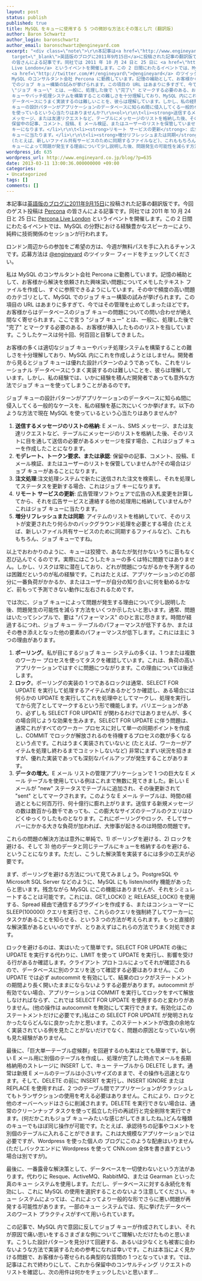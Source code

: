 ```yaml
---
layout: post
status: publish
published: true
title: MySQL をキューに使用する 5 つの微妙な方法とその落とし穴 (翻訳版)
author: Baron Schwartz
author_login: baronschwartz
author_email: baronschwartz@engineyard.com
excerpt: "<div class=\"note\">\r\n本記事は<a href=\"http://www.engineyard.com/blog/2011/5-subtle-ways-youre-using-mysql-as-a-queue-and-why-itll-bite-you/\"
  target=\"_blank\">英語版のブログに2011年9月15日</a>に投稿された記事の翻訳版です。今回のゲスト投稿は <a href=\"http://www.percona.com/\">Percona</a>
  の皆さんによる記事です。同社では 2011 年 10 月 24 日と 25 日に <a href=\"http://www.percona.com/live/london-2011/\">Percona
  Live London</a> というイベントを開催します。この 2 日間にわたるイベントでは、MySQL の分野における経験豊かなスピーカーにより、純粋に技術関係のセッションが行われます。\r\n\r\nロンドン周辺からの参加をご希望の方は、今週が無料パスを手に入れるチャンスです。応募方法は
  <a href=\"http://twitter.com/#!/engineyard\">@engineyard</a> のツイッター フィードをチェックしてください。\r\n\r\n</div>\r\n私は
  MySQL のコンサルタント会社 Percona に勤務しています。記憶の補助として、お客様から解決を依頼された興味深い問題についてメモしたテキスト ファイルを作成し、すぐに参照できるようにしています。その中で頻度の高い問題のカテゴリとして、MySQL
  でのジョブ キュー構築の試みが挙げられます。この項目の URL はあまりに多すぎて、今ではその管理を止めてしまったほどです。お客様からはデータベースのジョブ キューの問題についての問い合わせが絶え間なく寄せられます。ここで言う
  \"ジョブ キュー\" とは、一般に、処理した後で \"完了\" とマークする必要のある、お客様が挿入したもののリストを指しています。こうしたケースは何十回、何百回と目撃してきました。\r\n\r\nお客様の多くは適切なジョブ
  キューやバッチ処理システムを構築することの難しさを十分理解しており、MySQL 内にこれを作成しようとはしません。開発者から見るとジョブ キューは優れた設計パターンのようであっても、これをリレーショナル
  データベースにうまく実装するのは難しいことを、彼らは理解しています。しかし、私の経験では、いかに経験を積んだ開発者であっても意外な方法でジョブ キューを使ってしまうことがあるのです。\r\n\r\nジョブ
  キューの設計パターンがアプリケーションのデータベースに知らぬ間に侵入してくる一般的なケースを、私の経験を基に次にいくつか挙げます。以下のような方法で現在 MySQL
  を使っているという心当たりはありませんか?\r\n<ol>\r\n\t<li><strong>送信するメッセージのリストの格納</strong>: E メール、SMS
  メッセージ、または友達リクエストなど、テーブルにメッセージのリストを格納した後、そのリストに目を通して送信の必要があるメッセージを探す場合、これはジョブ キューを作成したことになります。</li>\r\n\t<li><strong>モデレート、トークン要求、または承認</strong>:
  保留中の記事、コメント、投稿、E メール検証、またはユーザーのリストを保管していませんか?その場合はジョブ キューがあることになります。</li>\r\n\t<li><strong>注文処理</strong>:注文処理システムで新たに送信された注文を検索し、それを処理してステータスを更新する場合、これはジョブ
  キーになります。</li>\r\n\t<li><strong>リモート サービスの更新</strong>: 広告管理ソフトウェアで広告の入札変更を計算してから、それを広告サービスと連絡する他の処理用に格納していませんか?これはジョブ
  キューに当たります。</li>\r\n\t<li><strong>増分リフレッシュまたは同期</strong>: アイテムのリストを格納していて、そのリストが変更されたり何らかのバックグラウンド処理を必要とする場合
  (たとえば、新しいファイル共有サービスのために同期するファイルなど)、これももちろん、ジョブ キューですね。</li>\r\n</ol>\r\n以上でおわかりのように、キューは狡猾で、あなたが気付かないうちに音もなく忍び込んでくるのです。実際にはこうしたキューの多くは特に問題ではありません。しかし、リスクは常に潜在しており、どれが問題につながるかを予測するのは困難だというのが私の経験です。これはたとえば、アプリケーションのどの部分に一番負荷がかかるか、またはユーザーが自分の知り合いに何を勧めるかなど、前もって予測できない動作に左右されるためです。\r\n\r\nでは次に、ジョブ
  キューによって問題が発生する理由について少し説明した後、問題発生の可能性を減らす方法をいくつか示したいと思います。"
wordpress_id: 635
wordpress_url: http://www.engineyard.co.jp/blog/?p=635
date: 2013-03-11 13:00:36.000000000 +09:00
categories:
- Uncategorized
tags: []
comments: []
---
```

<div class="note">
本記事は<a href="http://www.engineyard.com/blog/2011/5-subtle-ways-youre-using-mysql-as-a-queue-and-why-itll-bite-you/" target="_blank">英語版のブログに2011年9月15日</a>に投稿された記事の翻訳版です。今回のゲスト投稿は <a href="http://www.percona.com/">Percona</a> の皆さんによる記事です。同社では 2011 年 10 月 24 日と 25 日に <a href="http://www.percona.com/live/london-2011/">Percona Live London</a> というイベントを開催します。この 2 日間にわたるイベントでは、MySQL の分野における経験豊かなスピーカーにより、純粋に技術関係のセッションが行われます。

ロンドン周辺からの参加をご希望の方は、今週が無料パスを手に入れるチャンスです。応募方法は <a href="http://twitter.com/#!/engineyard">@engineyard</a> のツイッター フィードをチェックしてください。

</div>
私は MySQL のコンサルタント会社 Percona に勤務しています。記憶の補助として、お客様から解決を依頼された興味深い問題についてメモしたテキスト ファイルを作成し、すぐに参照できるようにしています。その中で頻度の高い問題のカテゴリとして、MySQL でのジョブ キュー構築の試みが挙げられます。この項目の URL はあまりに多すぎて、今ではその管理を止めてしまったほどです。お客様からはデータベースのジョブ キューの問題についての問い合わせが絶え間なく寄せられます。ここで言う "ジョブ キュー" とは、一般に、処理した後で "完了" とマークする必要のある、お客様が挿入したもののリストを指しています。こうしたケースは何十回、何百回と目撃してきました。

お客様の多くは適切なジョブ キューやバッチ処理システムを構築することの難しさを十分理解しており、MySQL 内にこれを作成しようとはしません。開発者から見るとジョブ キューは優れた設計パターンのようであっても、これをリレーショナル データベースにうまく実装するのは難しいことを、彼らは理解しています。しかし、私の経験では、いかに経験を積んだ開発者であっても意外な方法でジョブ キューを使ってしまうことがあるのです。

ジョブ キューの設計パターンがアプリケーションのデータベースに知らぬ間に侵入してくる一般的なケースを、私の経験を基に次にいくつか挙げます。以下のような方法で現在 MySQL を使っているという心当たりはありませんか?
<ol>
	<li><strong>送信するメッセージのリストの格納</strong>: E メール、SMS メッセージ、または友達リクエストなど、テーブルにメッセージのリストを格納した後、そのリストに目を通して送信の必要があるメッセージを探す場合、これはジョブ キューを作成したことになります。</li>
	<li><strong>モデレート、トークン要求、または承認</strong>: 保留中の記事、コメント、投稿、E メール検証、またはユーザーのリストを保管していませんか?その場合はジョブ キューがあることになります。</li>
	<li><strong>注文処理</strong>:注文処理システムで新たに送信された注文を検索し、それを処理してステータスを更新する場合、これはジョブ キーになります。</li>
	<li><strong>リモート サービスの更新</strong>: 広告管理ソフトウェアで広告の入札変更を計算してから、それを広告サービスと連絡する他の処理用に格納していませんか?これはジョブ キューに当たります。</li>
	<li><strong>増分リフレッシュまたは同期</strong>: アイテムのリストを格納していて、そのリストが変更されたり何らかのバックグラウンド処理を必要とする場合 (たとえば、新しいファイル共有サービスのために同期するファイルなど)、これももちろん、ジョブ キューですね。</li>
</ol>
以上でおわかりのように、キューは狡猾で、あなたが気付かないうちに音もなく忍び込んでくるのです。実際にはこうしたキューの多くは特に問題ではありません。しかし、リスクは常に潜在しており、どれが問題につながるかを予測するのは困難だというのが私の経験です。これはたとえば、アプリケーションのどの部分に一番負荷がかかるか、またはユーザーが自分の知り合いに何を勧めるかなど、前もって予測できない動作に左右されるためです。

では次に、ジョブ キューによって問題が発生する理由について少し説明した後、問題発生の可能性を減らす方法をいくつか示したいと思います。<a id="more"></a><a id="more-635"></a>通常、問題はいたってシンプルで、要は "パフォーマンス" のひと言に尽きます。時間が経過するにつれ、ジョブ キュー テーブルのパフォーマンスが低下するか、またはその巻き添えとなった他の要素のパフォーマンスが低下します。これには主に 3 つの理由があります。
<ol>
	<li><strong>ポーリング</strong>。私が目にするジョブ キュー システムの多くは、1 つまたは複数のワーカー プロセスを使ってタスクを確認しています。これは、負荷の高いアプリケーションではすぐに問題につながります。この理由については後述します。</li>
	<li><strong>ロック</strong>。ポーリングの実装の 1 つであるロックは通常、SELECT FOR UPDATE を実行して処理するアイテムがあるかどうか確認し、ある場合には何らかの UPDATE を実行してこれを処理中としてマークし、処理を実行してから完了としてマークするという形で機能します。バリエーションがあり、必ずしも SELECT FOR UPDATE が関わるわけではありませんが、多くの場合同じような効果を生みます。SELECT FOR UPDATE に伴う問題は、通常これがすべてのワーカー プロセスに対して単一の同期ポイントを作成し、COMMIT でロックが解放されるのを待機するプロセスの数が多くなるという点です。これはうまく実装されていないと (たとえば、ワーカーがアイテムを処理し終わるまでコミットしないなど) 非常にまずい状況を招きますが、優れた実装であっても深刻なパイルアップが発生することがあります。</li>
	<li><strong>データの増大</strong>。E メール リストの管理アプリケーションで 1 つの巨大な E メール テーブルを使用している例はこれまで無数に見てきました。新しい E メールが "new" ステータスでテーブルに追加され、その後更新されて "sent" としてマークされます。このような E メール テーブルは、時間の経過とともに何百万行、何十億行に膨れ上がります。送信する新規メッセージの数は数百から数千であっても、この膨大なサイズのテーブルのクエリはひどくゆっくりしたものとなります。これにポーリングやロック、そしてサーバーにかかる大きな負荷が加われば、大惨事が起きるのは時間の問題です。</li>
</ol>
これらの問題の解決方法は意外に単純で、1) ポーリングを避ける、2) ロックを避ける、そして 3) 他のデータと同じテーブルにキューを格納するのを避ける、ということになります。ただし、こうした解決策を実装するには多少の工夫が必要です。

まず、ポーリングを避ける方法について見てみましょう。PostgreSQL や Microsoft SQL Server などのように、MySQL にも listen/notify 機能があったらと思います。残念ながら MySQL にこの機能はありませんが、それをシミュレートすることは可能です。これには、GET_LOCK() と RELEASE_LOCK() を使用する、Spread 経由で通信するプラグインを作成する、またはコンシューマーに SLEEP(100000) クエリを実行させ、これらのクエリを強制終了してワーカーにタスクがあることを知らせる、という3 つの方法が考えられます。もっと直接的な解決策があるといいのですが、とりあえずはこれらの方法でうまく対処できます。

ロックを避けるのは、実はいたって簡単です。SELECT FOR UPDATE の後に UPDATE を実行する代わりに、LIMIT を使って UPDATE を実行し、影響を受ける行があるか確認します。クライアント プロトコルによってそれが確認されるので、データベースに別のクエリを送って確認する必要はありません。この UPDATE では必ず autocommit を有効にして、結果のロックがステートメントの期間より長く開いたままにならないようする必要があります。autocommit が有効でない場合、アプリケーションは COMMIT を実行してロックをすべて解放しなければならず、これでは SELECT FOR UPDATE を使用するのと変わりがありません。(他の操作は autocommit を無効にして実行できます。有効化はこのステートメントだけに必要です。)私はこの SELECT FOR UPDATE が発明されなかったならどんなに良かったかと思います。このステートメントが改良の余地なく実装されている例を見たことがないだけでなく、問題の原因となっていない例も見た経験がありません。

最後に、「巨大単一テーブル症候群」を回避するのも実はとても簡単です。新しい E メール用に別個のテーブルを作成し、処理が完了した時点でメールを長期格納用のストレージに INSERT して、キュー テーブルから DELETE します。通常は新規 E メールのテーブルは小さいサイズのままで、その操作も迅速となります。そして、DELETE の前に INSERT を実行し、INSERT IGNORE または REPLACE を使用すれば、2 つのテーブル間でアプリケーションがクラッシュしてもトランザクションの使用を考える必要はありません。これにより、ロックと他のオーバーヘッドはさらに削減されます。DELETE を実行できない場合は、通常のクリーンナップ タスクを使って孤立した行の再試行と完全削除を実行できます。(何だかこれもジョブ キューみたいな感じがしてきましたね。)どんな種類のキューでもほぼ同じ操作が可能です。たとえば、承認待ちの記事やコメントを別個のテーブルに入れることができます。これは大規模なアプリケーションでは必要ですが、Wordpress を使った個人の ブログにこのような配慮はいりません (ただしバックエンドに Wordpress を使って CNN.com 全体を書き直すという場合は別ですが)。

最後に、一番露骨な解決策として、データベースを一切使わないという方法があります。代わりに Resque、ActiveMQ、RabbitMQ、または Gearman といった真のキュー システムを使用します。ただし、データベースに対する永続化を有効にし、これに MySQL の使用を選択することのないよう注意してください。キュー システムによっては、これによってより一般的な形でさらに悪い問題が再発する可能性があります。一部のキュー システムでは、先に挙げたデータベースのワースト プラクティスがすべて用いられています。

この記事で、MySQL 内で意図に反してジョブ キューが作成されてしまい、それが原因で痛い思いをするさまざまな例についてご理解いただけたものと思います。こうした設計パターンを見分けて回避する、あるいは少なくとも被害に会わないような方法で実装するための参考になれば幸いです。これは本当によく見かける問題で、お客様から寄せられる典型的な質問の 1 つとなっています。では、記事はこれで終わりにして、これから保留中のコンサルティング リクエストのリストを確認し、次の用件は何かをチェックしたいと思います...
